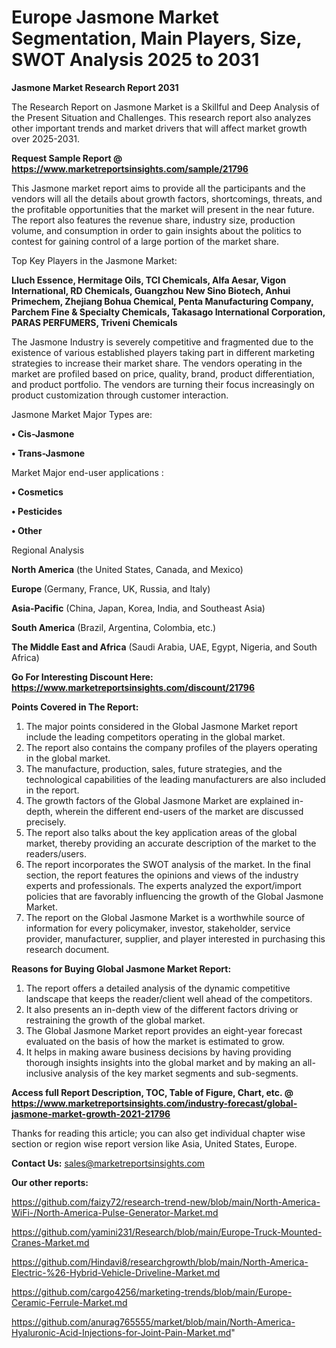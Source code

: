 # Europe Jasmone Market Segmentation, Main Players, Size, SWOT Analysis 2025 to 2031

<strong>Jasmone Market Research Report 2031</strong>

The Research Report on Jasmone Market is a Skillful and Deep Analysis of the Present Situation and Challenges. This research report also analyzes other important trends and market drivers that will affect market growth over 2025-2031.

<strong>Request Sample Report @ <a href=https://www.marketreportsinsights.com/sample/21796>https://www.marketreportsinsights.com/sample/21796</a></strong>

This Jasmone market report aims to provide all the participants and the vendors will all the details about growth factors, shortcomings, threats, and the profitable opportunities that the market will present in the near future. The report also features the revenue share, industry size, production volume, and consumption in order to gain insights about the politics to contest for gaining control of a large portion of the market share.

Top Key Players in the Jasmone Market:

<strong>Lluch Essence, Hermitage Oils, TCI Chemicals, Alfa Aesar, Vigon International, RD Chemicals, Guangzhou New Sino Biotech, Anhui Primechem, Zhejiang Bohua Chemical, Penta Manufacturing Company, Parchem Fine & Specialty Chemicals, Takasago International Corporation, PARAS PERFUMERS, Triveni Chemicals</strong>

The Jasmone Industry is severely competitive and fragmented due to the existence of various established players taking part in different marketing strategies to increase their market share. The vendors operating in the market are profiled based on price, quality, brand, product differentiation, and product portfolio. The vendors are turning their focus increasingly on product customization through customer interaction.

Jasmone Market Major Types are:

<strong>• Cis-Jasmone

• Trans-Jasmone</strong>

Market Major end-user applications :

<strong>• Cosmetics

• Pesticides

• Other</strong>

Regional Analysis

</u><strong><b>North America</b></strong> (the United States, Canada, and Mexico)

<strong><b>Europe </b></strong>(Germany, France, UK, Russia, and Italy)

<strong><b>Asia-Pacific</b></strong> (China, Japan, Korea, India, and Southeast Asia)

<strong><b>South America</b></strong> (Brazil, Argentina, Colombia, etc.)

<strong><b>The Middle East and Africa</b></strong> (Saudi Arabia, UAE, Egypt, Nigeria, and South Africa)

<strong>Go For Interesting Discount Here: <a href=https://www.marketreportsinsights.com/discount/21796>https://www.marketreportsinsights.com/discount/21796</a></strong>

<strong>Points Covered in The Report:</strong>
<ol>
  <li>The major points considered in the Global Jasmone Market report include the leading competitors operating in the global market.</li>
  <li>The report also contains the company profiles of the players operating in the global market.</li>
  <li>The manufacture, production, sales, future strategies, and the technological capabilities of the leading manufacturers are also included in the report.</li>
  <li>The growth factors of the Global Jasmone Market are explained in-depth, wherein the different end-users of the market are discussed precisely.</li>
  <li>The report also talks about the key application areas of the global market, thereby providing an accurate description of the market to the readers/users.</li>
  <li>The report incorporates the SWOT analysis of the market. In the final section, the report features the opinions and views of the industry experts and professionals. The experts analyzed the export/import policies that are favorably influencing the growth of the Global Jasmone Market.</li>
  <li>The report on the Global Jasmone Market is a worthwhile source of information for every policymaker, investor, stakeholder, service provider, manufacturer, supplier, and player interested in purchasing this research document.</li>
</ol>
<strong>Reasons for Buying Global Jasmone Market Report:</strong>

<ol>
  <li>The report offers a detailed analysis of the dynamic competitive landscape that keeps the reader/client well ahead of the competitors.</li>
  <li>It also presents an in-depth view of the different factors driving or restraining the growth of the global market.</li>
  <li>The Global Jasmone Market report provides an eight-year forecast evaluated on the basis of how the market is estimated to grow.</li>
  <li>It helps in making aware business decisions by having providing thorough insights insights into the global market and by making an all-inclusive analysis of the key market segments and sub-segments.</li>
</ol>
<strong>Access full Report Description, TOC, Table of Figure, Chart, etc. @ <a href=https://www.marketreportsinsights.com/industry-forecast/global-jasmone-market-growth-2021-21796>https://www.marketreportsinsights.com/industry-forecast/global-jasmone-market-growth-2021-21796</a></strong>


Thanks for reading this article; you can also get individual chapter wise section or region wise report version like Asia, United States, Europe.

<strong>Contact Us:</strong>
sales@marketreportsinsights.com

<strong>Our other reports:</strong>

<a href=https://github.com/faizy72/research-trend-new/blob/main/North-America-WiFi-/North-America-Pulse-Generator-Market.md>https://github.com/faizy72/research-trend-new/blob/main/North-America-WiFi-/North-America-Pulse-Generator-Market.md</a>

<a href=https://github.com/yamini231/Research/blob/main/Europe-Truck-Mounted-Cranes-Market.md>https://github.com/yamini231/Research/blob/main/Europe-Truck-Mounted-Cranes-Market.md</a>

<a href=https://github.com/Hindavi8/researchgrowth/blob/main/North-America-Electric-%26-Hybrid-Vehicle-Driveline-Market.md>https://github.com/Hindavi8/researchgrowth/blob/main/North-America-Electric-%26-Hybrid-Vehicle-Driveline-Market.md</a>

<a href=https://github.com/cargo4256/marketing-trends/blob/main/Europe-Ceramic-Ferrule-Market.md>https://github.com/cargo4256/marketing-trends/blob/main/Europe-Ceramic-Ferrule-Market.md</a>

<a href=https://github.com/anurag765555/market/blob/main/North-America-Hyaluronic-Acid-Injections-for-Joint-Pain-Market.md>https://github.com/anurag765555/market/blob/main/North-America-Hyaluronic-Acid-Injections-for-Joint-Pain-Market.md</a>"
